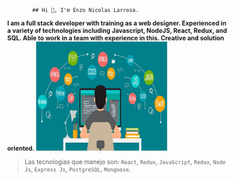             ## Hi 👋, I'm Enzo Nicolas Larrosa.

__I am a full stack developer with training as a web designer.
Experienced in a variety of technologies including Javascript, NodeJS, React, Redux, and SQL. Able to work in a team with experience in this. Creative and solution oriented.__
<img height="250" width="300" src="./imagen-programacion.jpeg" />


 > Las tecnologias que manejo son: `React`, `Redux`, `JavaScript`, `Redux`, `Node Js`, `Express Js`, `PostgreSQL`, `Mongoose`.

